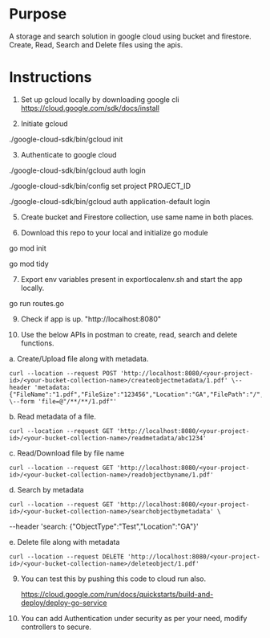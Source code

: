 # Purpose

A storage and search solution in google cloud using bucket and firestore. Create, Read, Search and Delete files using the apis.


# Instructions

1. Set up gcloud locally by downloading google cli https://cloud.google.com/sdk/docs/install

2. Initiate gcloud

./google-cloud-sdk/bin/gcloud init

3. Authenticate to google cloud
   
./google-cloud-sdk/bin/gcloud auth login

./google-cloud-sdk/bin/config set project PROJECT_ID

./google-cloud-sdk/bin/gcloud auth application-default login

5. Create bucket and Firestore collection, use same name in both places.

6. Download this repo to your local and initialize go module
   
  go mod init

  
  go mod tidy

7. Export env variables present in exportlocalenv.sh and start the app locally.
   
  go run routes.go

9. Check if app is up. "http://localhost:8080"

10. Use the below APIs in postman to create, read, search and delete functions.

a. Create/Upload file along with metadata.

    curl --location --request POST 'http://localhost:8080/<your-project-id>/<your-bucket-collection-name>/createobjectmetadata/1.pdf' \--header 'metadata: {"FileName":"1.pdf","FileSize":"123456","Location":"GA","FilePath":"/","ObjectType":"Test"}' \--form 'file=@"/**/**/1.pdf"'

b. Read metadata of a file.

    curl --location --request GET 'http://localhost:8080/<your-project-id>/<your-bucket-collection-name>/readmetadata/abc1234'

c. Read/Download file by file name

    curl --location --request GET 'http://localhost:8080/<your-project-id>/<your-bucket-collection-name>/readobjectbyname/1.pdf'

d. Search by metadata

    curl --location --request GET 'http://localhost:8080/<your-project-id>/<your-bucket-collection-name>/searchobjectbymetadata' \
--header 'search: {"ObjectType":"Test","Location":"GA"}'

e. Delete file along with metadata

    curl --location --request DELETE 'http://localhost:8080/<your-project-id>/<your-bucket-collection-name>/deleteobject/1.pdf'

9. You can test this by pushing this code to cloud run also.
    
    https://cloud.google.com/run/docs/quickstarts/build-and-deploy/deploy-go-service

11. You can add Authentication under security as per your need, modify controllers to secure.
